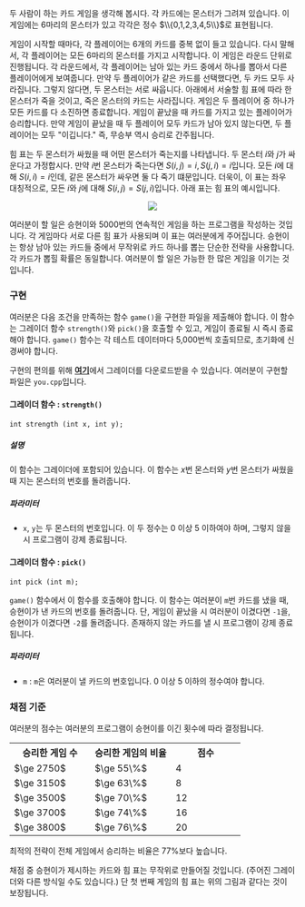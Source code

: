 두 사람이 하는 카드 게임을 생각해 봅시다. 각 카드에는 몬스터가 그려져 있습니다. 이 게임에는 6마리의 몬스터가 있고 각각은 정수 $\\{0,1,2,3,4,5\\}$로 표현됩니다.

게임이 시작할 때마다, 각 플레이어는 6개의 카드를 중복 없이 들고 있습니다. 다시 말해서, 각 플레이어는 모든 6마리의 몬스터를 가지고 시작합니다. 이 게임은 라운드 단위로 진행됩니다. 각 라운드에서, 각 플레이어는 남아 있는 카드 중에서 하나를 뽑아서 다른 플레이어에게 보여줍니다. 만약 두 플레이어가 같은 카드를 선택했다면, 두 카드 모두 사라집니다. 그렇지 않다면, 두 몬스터는 서로 싸웁니다. 아래에서 서술할 힘 표에 따라 한 몬스터가 죽을 것이고, 죽은 몬스터의 카드는 사라집니다. 게임은 두 플레이어 중 하나가 모든 카드를 다 소진하면 종료합니다. 게임이 끝났을 때 카드를 가지고 있는 플레이어가 승리합니다. 만약 게임이 끝났을 때 두 플레이어 모두 카드가 남아 있지 않는다면, 두 플레이어는 모두 "이깁니다." 즉, 무승부 역시 승리로 간주됩니다.

힘 표는 두 몬스터가 싸웠을 때 어떤 몬스터가 죽는지를 나타냅니다. 두 몬스터 $i$와 $j$가 싸운다고 가정합시다. 만약 $i$번 몬스터가 죽는다면 $S(i,j) = i, S(j,i) = i$입니다. 모든 $i$에 대해 $S(i,i)=i$인데, 같은 몬스터가 싸우면 둘 다 죽기 떄문입니다. 더욱이, 이 표는 좌우 대칭적으로, 모든 $i$와 $j$에 대해 $S(i,j) = S(j,i)$입니다. 아래 표는 힘 표의 예시입니다.

<div style="text-align: center; margin-top: 10px; margin-bottom: 10px;">
 <img src="https://s3.ap-northeast-2.amazonaws.com/oj.uz/old/NOI10_pkmatch/table.png"/>
</div>

여러분이 할 일은 승현이와 5000번의 연속적인 게임을 하는 프로그램을 작성하는 것입니다. 각 게임마다 서로 다른 힘 표가 사용되며 이 표는 여러분에게 주어집니다. 승현이는 항상 남아 있는 카드들 중에서 무작위로 카드 하나를 뽑는 단순한 전략을 사용합니다. 각 카드가 뽑힐 확률은 동일합니다. 여러분이 할 일은 가능한 한 많은 게임을 이기는 것입니다.

### 구현

여러분은 다음 조건을 만족하는 함수 `game()`을 구현한 파일을 제출해야 합니다. 이 함수는 그레이더 함수 `strength()`와 `pick()`을 호출할 수 있고, 게임이 종료될 시 즉시 종료해야 합니다. `game()` 함수는 각 테스트 데이터마다 5,000번씩 호출되므로, 초기화에 신경써야 합니다.

구현의 편의를 위해 [**여기**](https://s3.ap-northeast-2.amazonaws.com/oj.uz/old/NOI10_pkmatch/grader.zip)에서 그레이더를 다운로드받을 수 있습니다. 여러분이 구현할 파일은 `you.cpp`입니다.

#### 그레이더 함수 : `strength()`

```
int strength (int x, int y);
```

##### 설명

이 함수는 그레이더에 포함되어 있습니다. 이 함수는 $x$번 몬스터와 $y$번 몬스터가 싸웠을 때 지는 몬스터의 번호를 돌려줍니다.

##### 파라미터

* `x`, `y`는 두 몬스터의 번호입니다. 이 두 정수는 0 이상 5 이하여야 하며, 그렇지 않을 시 프로그램이 강제 종료됩니다.

#### 그레이더 함수 : `pick()`

```
int pick (int m);
```

`game()` 함수에서 이 함수를 호출해야 합니다. 이 함수는 여러분이 `m`번 카드를 냈을 때, 승현이가 낸 카드의 번호를 돌려줍니다. 단, 게임이 끝났을 시 여러분이 이겼다면 `-1`을, 승현이가 이겼다면 `-2`를 돌려줍니다. 존재하지 않는 카드를 낼 시 프로그램이 강제 종료됩니다.

##### 파라미터

* `m` : `m`은 여러분이 낼 카드의 번호입니다. 0 이상 5 이하의 정수여야 합니다.

### 채점 기준

여러분의 점수는 여러분의 프로그램이 승현이를 이긴 횟수에 따라 결정됩니다.

<table class="table" style="width: 500px;">
 <tr>
  <th style="width: 35%;">승리한 게임 수</th>
  <th style="width: 35%;">승리한 게임의 비율</th>
  <th style="width: 30%;">점수</th>
 </tr>
 <tr>
  <td>$\ge 2750$</td>
  <td>$\ge 55\%$</td>
  <td>4</td>
 </tr>
 <tr>
  <td>$\ge 3150$</td>
  <td>$\ge 63\%$</td>
  <td>8</td>
 </tr>
 <tr>
  <td>$\ge 3500$</td>
  <td>$\ge 70\%$</td>
  <td>12</td>
 </tr>
 <tr>
  <td>$\ge 3700$</td>
  <td>$\ge 74\%$</td>
  <td>16</td>
 </tr>
 <tr>
  <td>$\ge 3800$</td>
  <td>$\ge 76\%$</td>
  <td>20</td>
 </tr>
</table>

최적의 전략이 전체 게임에서 승리하는 비율은 77%보다 높습니다.

채점 중 승현이가 제시하는 카드와 힘 표는 무작위로 만들어질 것입니다. (주어진 그레이더와 다른 방식일 수도 있습니다.) 단 첫 번째 게임의 힘 표는 위의 그림과 같다는 것이 보장됩니다.